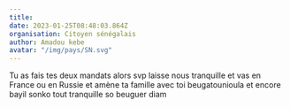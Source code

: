 ```yaml
---
title: 
date: 2023-01-25T08:48:03.864Z
organisation: Citoyen sénégalais 
author: Amadou kebe
avatar: "/img/pays/SN.svg"
---
```


Tu as fais tes deux mandats alors svp laisse nous tranquille et vas en France ou en Russie et amène ta famille avec toi beugatounioula et encore bayil sonko tout tranquille so beuguer diam